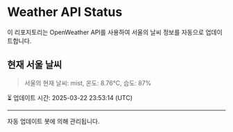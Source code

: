 
# Weather API Status

이 리포지토리는 OpenWeather API를 사용하여 서울의 날씨 정보를 자동으로 업데이트합니다.

## 현재 서울 날씨
> 서울의 현재 날씨: mist, 온도: 8.76°C, 습도: 87%

⏳ 업데이트 시간: 2025-03-22 23:53:14 (UTC)

---
자동 업데이트 봇에 의해 관리됩니다.
